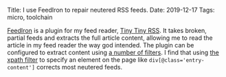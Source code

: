 Title: I use FeedIron to repair neutered RSS feeds.
Date: 2019-12-17
Tags: micro, toolchain

[FeedIron](https://github.com/feediron/ttrss_plugin-feediron/) is a plugin for my feed reader, [Tiny Tiny RSS](https://tt-rss.org/). It takes broken, partial feeds and extracts the full article content, allowing me to read the article in my feed reader the way god intended. The plugin can be configured to extract content using [a number of filters](https://github.com/feediron/ttrss_plugin-feediron/#filters). I find that using [the xpath filter](https://github.com/feediron/ttrss_plugin-feediron/tree/master/filters/fi_mod_xpath) to specify an element on the page like `div[@class='entry-content']` corrects most neutered feeds.
